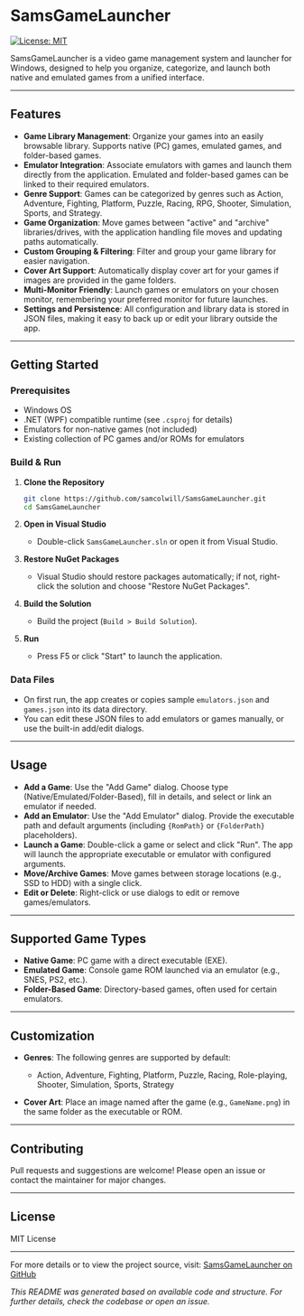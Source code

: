 # SamsGameLauncher

[![License: MIT](https://img.shields.io/badge/License-MIT-yellow.svg)](LICENSE)

SamsGameLauncher is a video game management system and launcher for Windows, designed to help you organize, categorize, and launch both native and emulated games from a unified interface.

---

## Features

- **Game Library Management**: Organize your games into an easily browsable library. Supports native (PC) games, emulated games, and folder-based games.
- **Emulator Integration**: Associate emulators with games and launch them directly from the application. Emulated and folder-based games can be linked to their required emulators.
- **Genre Support**: Games can be categorized by genres such as Action, Adventure, Fighting, Platform, Puzzle, Racing, RPG, Shooter, Simulation, Sports, and Strategy.
- **Game Organization**: Move games between "active" and "archive" libraries/drives, with the application handling file moves and updating paths automatically.
- **Custom Grouping & Filtering**: Filter and group your game library for easier navigation.
- **Cover Art Support**: Automatically display cover art for your games if images are provided in the game folders.
- **Multi-Monitor Friendly**: Launch games or emulators on your chosen monitor, remembering your preferred monitor for future launches.
- **Settings and Persistence**: All configuration and library data is stored in JSON files, making it easy to back up or edit your library outside the app.

---

## Getting Started

### Prerequisites

- Windows OS
- .NET (WPF) compatible runtime (see `.csproj` for details)
- Emulators for non-native games (not included)
- Existing collection of PC games and/or ROMs for emulators

### Build & Run

1. **Clone the Repository**
   ```bash
   git clone https://github.com/samcolwill/SamsGameLauncher.git
   cd SamsGameLauncher
   ```

2. **Open in Visual Studio**
   - Double-click `SamsGameLauncher.sln` or open it from Visual Studio.

3. **Restore NuGet Packages**
   - Visual Studio should restore packages automatically; if not, right-click the solution and choose "Restore NuGet Packages".

4. **Build the Solution**
   - Build the project (`Build > Build Solution`).

5. **Run**
   - Press F5 or click "Start" to launch the application.

### Data Files

- On first run, the app creates or copies sample `emulators.json` and `games.json` into its data directory.
- You can edit these JSON files to add emulators or games manually, or use the built-in add/edit dialogs.

---

## Usage

- **Add a Game**: Use the "Add Game" dialog. Choose type (Native/Emulated/Folder-Based), fill in details, and select or link an emulator if needed.
- **Add an Emulator**: Use the "Add Emulator" dialog. Provide the executable path and default arguments (including `{RomPath}` or `{FolderPath}` placeholders).
- **Launch a Game**: Double-click a game or select and click "Run". The app will launch the appropriate executable or emulator with configured arguments.
- **Move/Archive Games**: Move games between storage locations (e.g., SSD to HDD) with a single click.
- **Edit or Delete**: Right-click or use dialogs to edit or remove games/emulators.

---

## Supported Game Types

- **Native Game**: PC game with a direct executable (EXE).
- **Emulated Game**: Console game ROM launched via an emulator (e.g., SNES, PS2, etc.).
- **Folder-Based Game**: Directory-based games, often used for certain emulators.

---

## Customization

- **Genres**: The following genres are supported by default:
  - Action, Adventure, Fighting, Platform, Puzzle, Racing, Role-playing, Shooter, Simulation, Sports, Strategy

- **Cover Art**: Place an image named after the game (e.g., `GameName.png`) in the same folder as the executable or ROM.

---

## Contributing

Pull requests and suggestions are welcome! Please open an issue or contact the maintainer for major changes.

---

## License

MIT License

---

For more details or to view the project source, visit: [SamsGameLauncher on GitHub](https://github.com/samcolwill/SamsGameLauncher)

_This README was generated based on available code and structure. For further details, check the codebase or open an issue._